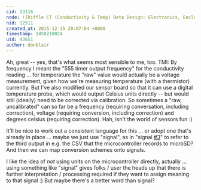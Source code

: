 ```yaml
---
cid: 13116
node: ![Riffle CT (Conductivity & Temp) Beta Design: Electronics, Enclosure, Probes, Data Collection](../notes/donblair/12-13-2015/riffle-ct-conductivity-temp-beta-design-enclosure-probes-data-collection)
nid: 12511
created_at: 2015-12-15 20:07:04 +0000
timestamp: 1450210024
uid: 43651
author: donblair
---
```


Ah, great -- yes, that's what seems most sensible to me, too.  TMI:  By frequency I meant the "555 timer output frequency" for the conductivity reading ... for temperature the "raw" value would actually be a voltage measurement, given how we're measuring temperature (with a thermistor) currently.  But I've also modified our sensor board so that it can use a digital temperature probe, which would output Celsius units directly -- but would still (ideally) need to be corrected via calibration.  So sometimes a "raw, uncalibrated" can so far be a frequency (requiring conversation, including correction), voltage (requiring conversion, including correction) and degrees celsius (requiring correction).  Hah, isn't the world of sensors fun :)

It'll be nice to work out a consistent language for this ... or adopt one that's already in place ... maybe we just use "signal", as in "signal [#3](/n/3)" to refer to the third output in e.g. the CSV that the microcontroller records to microSD?  And then we can map conversion schemes onto signals.

I like the idea of *not* using units on the microcontroller directly, actually ... using something like "signal" gives folks / user the heads up that there is further interpretation / processing required if they want to assign meaning to that signal :)  But maybe there's a better word than signal?